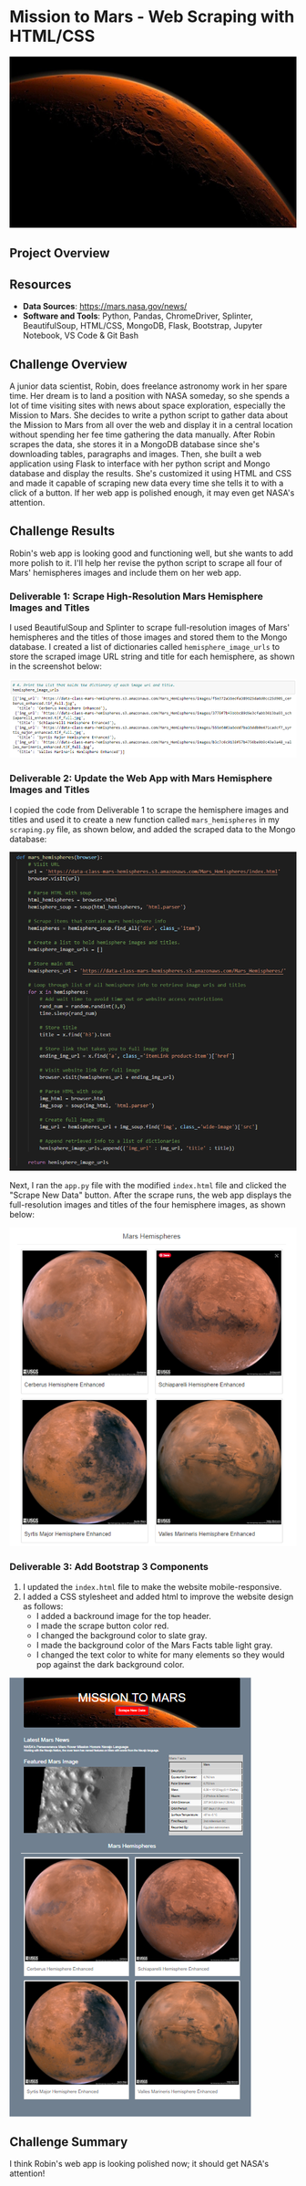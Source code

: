 # Mission to Mars - Web Scraping with HTML/CSS
<img src="images/Mars-atmosphere.jpg" width="1100" height="300">

## Project Overview

## Resources
- **Data Sources**: https://mars.nasa.gov/news/
- **Software and Tools**: Python, Pandas, ChromeDriver, Splinter, BeautifulSoup, HTML/CSS, MongoDB, Flask, Bootstrap, Jupyter Notebook, VS Code & Git Bash 

## Challenge Overview
A junior data scientist, Robin, does freelance astronomy work in her spare time. Her dream is to land a position with NASA someday, so she spends a lot of time visiting sites with news about space exploration, especially the Mission to Mars. She decides to write a python script to gather data about the Mission to Mars from all over the web and display it in a central location without spending her fee time gathering the data manually. After Robin scrapes the data, she stores it in a MongoDB database since she's downloading tables, paragraphs and images. Then, she built a web application using Flask to interface with her python script and Mongo database and display the results. She's customized it using HTML and CSS and made it capable of scraping new data every time she tells it to with a click of a button. If her web app is polished enough, it may even get NASA's attention.

## Challenge Results
Robin's web app is looking good and functioning well, but she wants to add more polish to it. I'll help her revise the python script to scrape all four of Mars' hemispheres images and include them on her web app.

### Deliverable 1: Scrape High-Resolution Mars Hemisphere Images and Titles
I used BeautifulSoup and Splinter to scrape full-resolution images of Mars' hemispheres and the titles of those images and stored them to the Mongo database. I created a list of dictionaries called `hemisphere_image_urls` to store the scraped image URL string and title for each hemisphere, as shown in the screenshot below: 

<img src="images/Delv 1_hemi img urls.PNG">

### Deliverable 2: Update the Web App with Mars Hemisphere Images and Titles
I copied the code from Deliverable 1 to scrape the hemisphere images and titles and used it to create a new function called  `mars_hemispheres` in my `scraping.py` file, as shown below, and added the scraped data to the Mongo database:

<img src="images/Delv 2_scraping hemi function.PNG">

Next, I ran the `app.py` file with the modified `index.html` file and clicked the "Scrape New Data" button. After the scrape runs, the web app displays the full-resolution images and titles of the four hemisphere images, as shown below:

<img src="images/Delv 2_webpage hemi imgs.PNG">

### Deliverable 3: Add Bootstrap 3 Components
1. I updated the `index.html` file to make the website mobile-responsive.
2. I added a CSS stylesheet and added html to improve the website design as follows:
    - I added a backround image for the top header.
    - I made the scrape button color red.
    - I changed the background color to slate gray.
    - I made the background color of the Mars Facts table light gray.
    - I changed the text color to white for many elements so they would pop against the dark background color.

<img src="images/Del 3_web app.PNG">

## Challenge Summary
I think Robin's web app is looking polished now; it should get NASA's attention!
